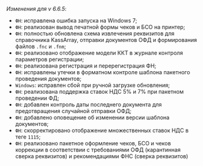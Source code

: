_Изменения для v 6.6.5_:
- `ФН`: исправлена ошибка запуска на Windows 7;
- `ФН`: реализован вывод печатной формы чеков и БСО на принтер;
- `ФН`: полностью обновлена схема извлечения реквизитов для справочника KassArray, отправки документов ОФД и формирования файлов `.fnc` и `.fnm`;
- `ФН`: реализовано отображение модели ККТ в журнале контроля параметров регистрации;
- `ФН`: реализована регистрация и перерегистрация ФН;
- `ФН`: исправлены утечки в форматном контроле шаблона пакетного проведения документов;
- `Windows`: исправлен сбой при ручной загрузке обновления;
- `ФН`: реализована поддержка ставок НДС 5% и 7% при пакетном проведении ФД;
- `ФН`: добавлен контроль даты последнего документа для предотвращения случайной отправки ОФД;
- `ФН`: добавлено оповещение об изменении версии шаблона документов;
- `ФН`: скорректировано отображение множественных ставок НДС в теге `1115`;
- `ФН`: реализовано пакетное оформление чеков, БСО и чеков коррекции в соответствии с требованиями ОФД (карантинная сверка реквизитов) и рекомендациями ФНС (сверка реквизитов)
